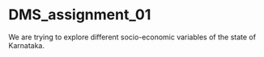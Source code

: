 # DMS_assignment_01
We are trying to explore different socio-economic variables of the state of Karnataka. 
